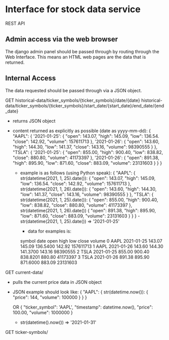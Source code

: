 # Interface for stock data service
REST API

## Admin access via the web browser
The django admin panel should be passed through by routing through the Web Interface. This means an HTML web pages are the data that is returned.

## Internal Access
The data requested should be passed through via a JSON object.

GET historical-data/ticker_symbols/{ticker_symbols}/date/{date}
    historical-data/ticker_symbols/{ticker_symbols}/start_date/{start_date}/end_date/{end_date}
  - returns JSON object
  - content returned as explicitly as possible (date as yyyy-mm-dd):
    {
      "AAPL": {
        '2021-01-25': {
          "open": 143.07,
          "high": 145.09,
          "low": 136.54.
          "close": 142.92,
          "volume": 157611713
        },
        '2021-01-26': {
          "open": 143.60,
          "high": 144.30,
          "low": 141.37,
          "close": 143.16,
          "volume": 98390555
        }
      },
      "TSLA": {
        '2021-01-25': {
          "open": 855.00,
          "high": 900.40,
          "low": 838.82,
          "close":  880.80,
          "volume": 41173397
        },
        '2021-01-26': {
          "open": 891.38,
          "high": 895.90,
          "low": 871.60,
          "close": 883.09,
          "volume": 23131603
        }
      }
    }

    - example is as follows (using Python speak):
    {
      "AAPL": {
        str(datetime(2021, 1, 25).date()): {
          "open": 143.07,
          "high": 145.09,
          "low": 136.54.
          "close": 142.92,
          "volume": 157611713
          },
          str(datetime(2021, 1, 26).date()): {
            "open": 143.60,
            "high": 144.30,
            "low": 141.37,
            "close": 143.16,
            "volume": 98390555
          }
          },
          "TSLA": {
            str(datetime(2021, 1, 25).date()): {
              "open": 855.00,
              "high": 900.40,
              "low": 838.82,
              "close":  880.80,
              "volume": 41173397
              },
              str(datetime(2021, 1, 26).date()) {
                "open": 891.38,
                "high": 895.90,
                "low": 871.60,
                "close": 883.09,
                "volume": 23131603
              }
            }
          }
          - str(datetime(2021, 1, 25).date()) => '2021-01-25'
        - data for examples is:

        symbol       date    open    high       low   close     volume
        0   AAPL 2021-01-25  143.07  145.09  136.5400  142.92  157611713
        1   AAPL 2021-01-26  143.60  144.30  141.3700  143.16   98390555
        2   TSLA 2021-01-25  855.00  900.40  838.8201  880.80   41173397
        3   TSLA 2021-01-26  891.38  895.90  871.6000  883.09   23131603

GET current-data/
  - pulls the current price data in JSON object
  - JSON example should look like:
    {
      "AAPL": {
        str(datetime.now()): {
          "price": 144,
          "volume": 100000
        }
      }
    }

    OR
    {
      "ticker_symbol": 'AAPL',
      "timestamp": datetime.now(),
      "price": 100.00,
      "volume": 1000000
    }
    - str(datetime().now()) => '2021-01-31'

GET ticker-symbols/
